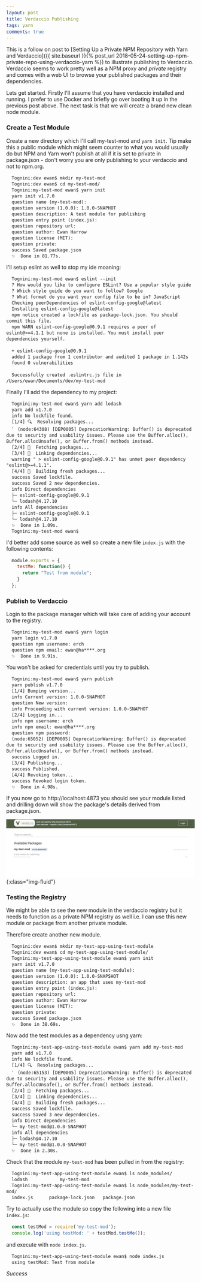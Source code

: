 ```yaml
---
layout: post
title: Verdaccio Publishing
tags: yarn
comments: true
---
```

This is a follow on post to [Setting Up a Private NPM Repository with Yarn and Verdaccio]({{ site.baseurl }}{% post_url 2018-05-24-setting-up-npm-private-repo-using-verdaccio-yarn %}) to illustrate publishing to Verdaccio.  Verdaccio seems to work pretty well as a NPM proxy and *private* registry and comes with a web UI to browse your published packages and their dependencies.

Lets get started.  Firstly I'll assume that you have verdaccio installed and running.  I prefer to use Docker and briefly go over booting it up in the previous post above.  The next task is that we will create a brand new clean node module.

### Create a Test Module
Create a new directory which I'll call my-test-mod and `yarn init`.  Tip make this a public module which might seem counter to what you would usually do but NPM and Yarn won't publish at all if it is set to private in package.json - don't worry you are only publishing to your verdaccio and not to npm.org.

```terminal
  Tognini:dev ewan$ mkdir my-test-mod
  Tognini:dev ewan$ cd my-test-mod/
  Tognini:my-test-mod ewan$ yarn init
  yarn init v1.7.0
  question name (my-test-mod):
  question version (1.0.0): 1.0.0-SNAPHOT
  question description: A test module for publishing
  question entry point (index.js):
  question repository url:
  question author: Ewan Harrow
  question license (MIT):
  question private:
  success Saved package.json
  ✨  Done in 81.77s.
```

I'll setup eslint as well to stop my ide moaning:

```terminal
  Tognini:my-test-mod ewan$ eslint --init
  ? How would you like to configure ESLint? Use a popular style guide
  ? Which style guide do you want to follow? Google
  ? What format do you want your config file to be in? JavaScript
  Checking peerDependencies of eslint-config-google@latest
  Installing eslint-config-google@latest
  npm notice created a lockfile as package-lock.json. You should commit this file.
  npm WARN eslint-config-google@0.9.1 requires a peer of eslint@>=4.1.1 but none is installed. You must install peer dependencies yourself.

  + eslint-config-google@0.9.1
  added 1 package from 1 contributor and audited 1 package in 1.142s
  found 0 vulnerabilities

  Successfully created .eslintrc.js file in /Users/ewan/Documents/dev/my-test-mod
```

Finally I'll add the dependency to my project:
``` terminal
  Tognini:my-test-mod ewan$ yarn add lodash
  yarn add v1.7.0
  info No lockfile found.
  [1/4] 🔍  Resolving packages...
  ⠁ (node:64308) [DEP0005] DeprecationWarning: Buffer() is deprecated due to security and usability issues. Please use the Buffer.alloc(), Buffer.allocUnsafe(), or Buffer.from() methods instead.
  [2/4] 🚚  Fetching packages...
  [3/4] 🔗  Linking dependencies...
  warning " > eslint-config-google@0.9.1" has unmet peer dependency "eslint@>=4.1.1".
  [4/4] 📃  Building fresh packages...
  success Saved lockfile.
  success Saved 2 new dependencies.
  info Direct dependencies
  ├─ eslint-config-google@0.9.1
  └─ lodash@4.17.10
  info All dependencies
  ├─ eslint-config-google@0.9.1
  └─ lodash@4.17.10
  ✨  Done in 1.09s.
  Tognini:my-test-mod ewan$
```


I'd better add some source as well so create a new file `index.js` with the following contents:

``` javascript
  module.exports = {
    testMe: function() {
      return "Test from module";
    }
  };
```

### Publish to Verdaccio
Login to the package manager which will take care of adding your account to the registry.

``` terminal
  Tognini:my-test-mod ewan$ yarn login
  yarn login v1.7.0
  question npm username: erch
  question npm email: ewan@ha****.org
  ✨  Done in 9.91s.
```

You won't be asked for credentials until you try to publish.

``` terminal
  Tognini:my-test-mod ewan$ yarn publish
  yarn publish v1.7.0
  [1/4] Bumping version...
  info Current version: 1.0.0-SNAPHOT
  question New version:
  info Proceeding with current version: 1.0.0-SNAPHOT
  [2/4] Logging in...
  info npm username: erch
  info npm email: ewan@ha****.org
  question npm password:
  (node:65052) [DEP0005] DeprecationWarning: Buffer() is deprecated due to security and usability issues. Please use the Buffer.alloc(), Buffer.allocUnsafe(), or Buffer.from() methods instead.
  success Logged in.
  [3/4] Publishing...
  success Published.
  [4/4] Revoking token...
  success Revoked login token.
  ✨  Done in 4.98s.
```

If you now go to http://localhost:4873 you should see your module listed and drilling down will show the package's details derived from package.json.

![verdaccio-published-module screenshot](/public/images/verdaccio-published-module.png){:class="img-fluid"}

### Testing the Registry
We might be able to see the new module in the verdaccio registry but it needs to function as a private NPM registry as well i.e. I can use this new module or package from another private module.

Therefore create another new module.

``` terminal
  Tognini:dev ewan$ mkdir my-test-app-using-test-module
  Tognini:dev ewan$ cd my-test-app-using-test-module/
  Tognini:my-test-app-using-test-module ewan$ yarn init
  yarn init v1.7.0
  question name (my-test-app-using-test-module):
  question version (1.0.0): 1.0.0-SNAPSHOT
  question description: an app that uses my-test-mod
  question entry point (index.js):
  question repository url:
  question author: Ewan Harrow
  question license (MIT):
  question private:
  success Saved package.json
  ✨  Done in 38.69s.
```

Now add the test modules as a dependency usng yarn:

``` terminal
  Tognini:my-test-app-using-test-module ewan$ yarn add my-test-mod
  yarn add v1.7.0
  info No lockfile found.
  [1/4] 🔍  Resolving packages...
  ⠁ (node:65153) [DEP0005] DeprecationWarning: Buffer() is deprecated due to security and usability issues. Please use the Buffer.alloc(), Buffer.allocUnsafe(), or Buffer.from() methods instead.
  [2/4] 🚚  Fetching packages...
  [3/4] 🔗  Linking dependencies...
  [4/4] 📃  Building fresh packages...
  success Saved lockfile.
  success Saved 3 new dependencies.
  info Direct dependencies
  └─ my-test-mod@1.0.0-SNAPHOT
  info All dependencies
  ├─ lodash@4.17.10
  └─ my-test-mod@1.0.0-SNAPHOT
  ✨  Done in 2.30s.
```

Check that the module `my-test-mod` has been pulled in from the registry:

``` terminal
  Tognini:my-test-app-using-test-module ewan$ ls node_modules/
  lodash			my-test-mod
  Tognini:my-test-app-using-test-module ewan$ ls node_modules/my-test-mod/
  index.js		package-lock.json	package.json
```

Try to actually use the module so copy the following into a new file `index.js`:

``` javascript
  const testMod = require('my-test-mod');
  console.log('using testMod: ' + testMod.testMe());
```

and execute with `node index.js`.

``` terminal
  Tognini:my-test-app-using-test-module ewan$ node index.js
  using testMod: Test from module
```

*Success*
